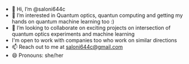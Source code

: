 - 👋 Hi, I’m @saloni644c
- 👀 I’m interested in Quantum optics, quantun computing and getting my hands on quantum machine learning too :)
- 💞️ I’m looking to collaborate on exciting projects on intersection of quantum optics experiments and machine learning
- I'm open to work with companies too who work on similar directions
- 📫 Reach out to me at saloni644c@gmail.com
- 😄 Pronouns: she/her


<!---
saloni644c/saloni644c is a ✨ special ✨ repository because its `README.md` (this file) appears on your GitHub profile.
You can click the Preview link to take a look at your changes.
--->
